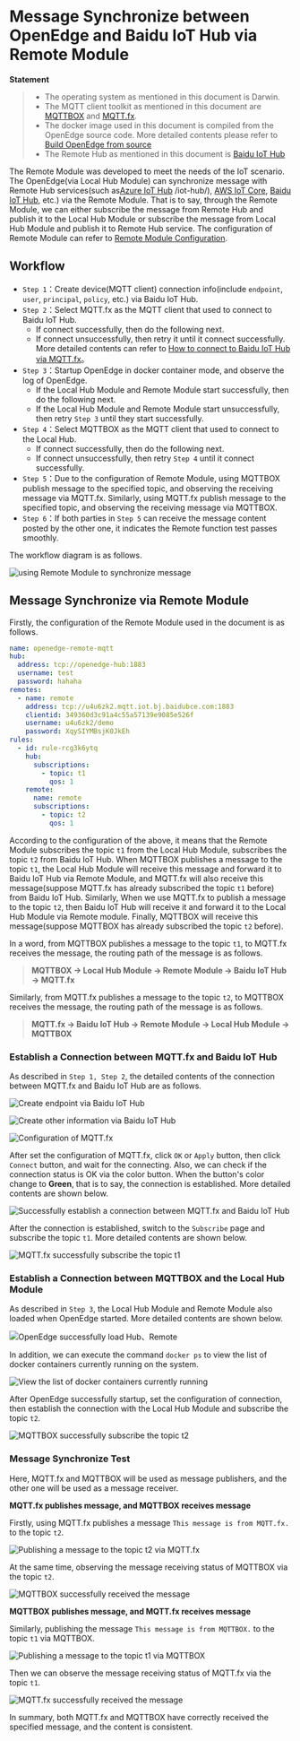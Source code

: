 # Message Synchronize between OpenEdge and Baidu IoT Hub via Remote Module

**Statement**

> + The operating system as mentioned in this document is Darwin.
> + The MQTT client toolkit as mentioned in this document are [MQTTBOX](../Resources-download.md#mqttbox-download) and [MQTT.fx](../Resources-download.md#mqtt.fx-download).
> + The docker image used in this document is compiled from the OpenEdge source code. More detailed contents please refer to [Build OpenEdge from source](../setup/Build-OpenEdge-from-Source.md)
> + The Remote Hub as mentioned in this document is [Baidu IoT Hub](https://cloud.baidu.com/product/iot.html)

The Remote Module was developed to meet the needs of the IoT scenario. The OpenEdge(via Local Hub Module) can synchronize message with Remote Hub services(such as[Azure IoT Hub](https://azure.microsoft.com/en-us/services) /iot-hub/), [AWS IoT Core](https://amazonaws-china.com/iot-core/), [Baidu IoT Hub](https://cloud.baidu.com/product/iot.html), etc.) via the Remote Module. That is to say, through the Remote Module, we can either subscribe the message from Remote Hub and publish it to the Local Hub Module or subscribe the message from Local Hub Module and publish it to Remote Hub service. The configuration of Remote Module can refer to [Remote Module Configuration](./Config-interpretation.md#mqtt-remote-configuration).

## Workflow

- `Step 1`：Create device(MQTT client) connection info(include `endpoint`, `user`, `principal`, `policy`, etc.) via Baidu IoT Hub.
- `Step 2`：Select MQTT.fx as the MQTT client that used to connect to Baidu IoT Hub.
  - If connect successfully, then do the following next.
  - If connect unsuccessfully, then retry it until it connect successfully. More detailed contents can refer to [How to connect to Baidu IoT Hub via MQTT.fx](https://cloud.baidu.com/doc/IOT/GettingStarted.html#.E6.95.B0.E6.8D.AE.E5.9E.8B.E9.A1.B9.E7.9B.AE)。
- `Step 3`：Startup OpenEdge in docker container mode, and observe the log of OpenEdge.
  - If the Local Hub Module and Remote Module start successfully, then do the following next.
  - If the Local Hub Module and Remote Module start unsuccessfully, then retry `Step 3` until they start successfully.
- `Step 4`：Select MQTTBOX as the MQTT client that used to connect to the Local Hub.
    - If connect successfully, then do the following next.
    - If connect unsuccessfully, then retry `Step 4` until it connect successfully.
- `Step 5`：Due to the configuration of Remote Module, using MQTTBOX publish message to the specified topic, and observing the receiving message via MQTT.fx. Similarly, using MQTT.fx publish message to the specified topic, and observing the receiving message via MQTTBOX.
- `Step 6`：If both parties in `Step 5` can receive the message content posted by the other one, it indicates the Remote function test passes smoothly.

The workflow diagram is as follows.

![using Remote Module to synchronize message](../../images/tutorials/remote/openedge-remote-flow.png)

## Message Synchronize via Remote Module

Firstly, the configuration of the Remote Module used in the document is as follows.

```yaml
name: openedge-remote-mqtt
hub:
  address: tcp://openedge-hub:1883
  username: test
  password: hahaha
remotes:
  - name: remote
    address: tcp://u4u6zk2.mqtt.iot.bj.baidubce.com:1883
    clientid: 349360d3c91a4c55a57139e9085e526f
    username: u4u6zk2/demo
    password: XqySIYMBsjK0JkEh
rules:
  - id: rule-rcg3k6ytq
    hub:
      subscriptions:
        - topic: t1
          qos: 1
    remote:
      name: remote
      subscriptions:
        - topic: t2
          qos: 1
```

According to the configuration of the above, it means that the Remote Module subscribes the topic `t1` from the Local Hub Module, subscribes the topic `t2` from Baidu IoT Hub. When MQTTBOX publishes a message to the topic `t1`, the Local Hub Module will receive this message and forward it to Baidu IoT Hub via Remote Module, and MQTT.fx will also receive this message(suppose MQTT.fx has already subscribed the topic `t1` before) from Baidu IoT Hub. Similarly, When we use MQTT.fx to publish a message to the topic `t2`, then Baidu IoT Hub will receive it and forward it to the Local Hub Module via Remote module. Finally, MQTTBOX will receive this message(suppose MQTTBOX has already subscribed the topic `t2` before).

In a word, from MQTTBOX publishes a message to the topic `t1`, to MQTT.fx receives the message, the routing path of the message is as follows.

> **MQTTBOX -> Local Hub Module -> Remote Module -> Baidu IoT Hub -> MQTT.fx**

Similarly, from MQTT.fx publishes a message to the topic `t2`, to MQTTBOX receives the message, the routing path of the message is as follows.

> **MQTT.fx -> Baidu IoT Hub -> Remote Module -> Local Hub Module -> MQTTBOX**

### Establish a Connection between MQTT.fx and Baidu IoT Hub

As described in `Step 1, Step 2`, the detailed contents of the connection between MQTT.fx and Baidu IoT Hub are as follows.

![Create `endpoint` via Baidu IoT Hub](../../images/tutorials/remote/cloud-iothub-config.png)

![Create other information via Baidu IoT Hub](../../images/tutorials/remote/cloud-iothub-user-config.png)

![Configuration of MQTT.fx](../../images/tutorials/remote/mqttfx-connect-hub-config.png)

After set the configuration of MQTT.fx, click `OK` or `Apply` button, then click `Connect` button, and wait for the connecting. Also, we can check if the connection status is OK via the color button. When the button's color change to **Green**, that is to say, the connection is established. More detailed contents are shown below.

![Successfully establish a connection between MQTT.fx and Baidu IoT Hub](../../images/tutorials/remote/mqttfx-connect-success.png)

After the connection is established, switch to the `Subscribe` page and subscribe the topic `t1`. More detailed contents are shown below.

![MQTT.fx successfully subscribe the topic `t1`](../../images/tutorials/remote/mqttfx-sub-t1-success.png)

### Establish a Connection between MQTTBOX and the Local Hub Module

As described in `Step 3`, the Local Hub Module and Remote Module also loaded when OpenEdge started. More detailed contents are shown below.

![OpenEdge successfully load Hub、Remote](../../images/tutorials/remote/openedge-hub-remote-start.png)

In addition, we can execute the command `docker ps` to view the list of docker containers currently running on the system.

![View the list of docker containers currently running](../../images/tutorials/remote/openedge-docker-ps-hub-remote-run.png)

After OpenEdge successfully startup, set the configuration of connection, then establish the connection with the Local Hub Module and subscribe the topic `t2`.

![MQTTBOX successfully subscribe the topic `t2`](../../images/tutorials/remote/mqttbox-sub-t2-success.png)

### Message Synchronize Test

Here, MQTT.fx and MQTTBOX will be used as message publishers, and the other one will be used as a message receiver.

**MQTT.fx publishes message, and MQTTBOX receives message**

Firstly, using MQTT.fx publishes a message `This message is from MQTT.fx.` to the topic `t2`.

![Publishing a message to the topic `t2` via MQTT.fx](../../images/tutorials/remote/mqttfx-pub-t2-success.png)

At the same time, observing the message receiving status of MQTTBOX via the topic `t2`.

![MQTTBOX successfully received the message](../../images/tutorials/remote/mqttbox-receive-t2-message-success.png)

**MQTTBOX publishes message, and MQTT.fx receives message**

Similarly, publishing the message `This message is from MQTTBOX.` to the topic `t1` via MQTTBOX.

![Publishing a message to the topic `t1` via MQTTBOX](../../images/tutorials/remote/mqttbox-pub-t1-success.png)

Then we can observe the message receiving status of MQTT.fx via the topic `t1`.

![MQTT.fx successfully received the message](../../images/tutorials/remote/mqttfx-receive-t1-message-success.png)

In summary, both MQTT.fx and MQTTBOX have correctly received the specified message, and the content is consistent.